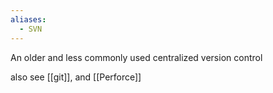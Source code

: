 ```yaml
---
aliases:
  - SVN
---
```

An older and less commonly used centralized version control

also see [[git]], and [[Perforce]]